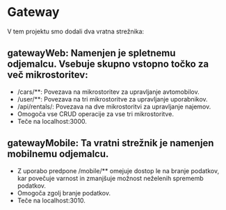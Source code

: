 # Gateway
V tem projektu smo dodali dva vratna strežnika:

## gatewayWeb: Namenjen je spletnemu odjemalcu. Vsebuje skupno vstopno točko za več mikrostoritev:

+ /cars/**: Povezava na mikrostoritev za upravljanje avtomobilov.
+ /user/**: Povezava na tri mikrostoritve za upravljanje uporabnikov.
+ /api/rentals/: Povezava na dve mikrostoritvi za upravljanje najemov.
+ Omogoča vse CRUD operacije za vse tri mikrostoritve.
+ Teče na localhost:3000.

## gatewayMobile: Ta vratni strežnik je namenjen mobilnemu odjemalcu.

+ Z uporabo predpone /mobile/** omejuje dostop le na branje podatkov, kar povečuje varnost in zmanjšuje možnost neželenih sprememb podatkov.
+ Omogoča zgolj branje podatkov.
+ Teče na localhost:3010.
